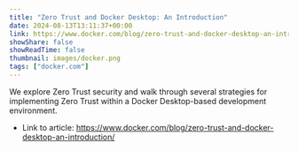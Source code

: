 ```yaml
---
title: "Zero Trust and Docker Desktop: An Introduction"
date: 2024-08-13T13:11:37+00:00
link: https://www.docker.com/blog/zero-trust-and-docker-desktop-an-introduction/
showShare: false
showReadTime: false
thumbnail: images/docker.png
tags: ["docker.com"]
---
```

We explore Zero Trust security and walk through several strategies for implementing Zero Trust within a Docker Desktop-based development environment.

- Link to article: https://www.docker.com/blog/zero-trust-and-docker-desktop-an-introduction/